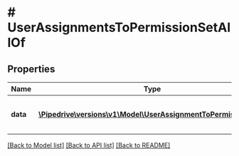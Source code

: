# # UserAssignmentsToPermissionSetAllOf

## Properties

Name | Type | Description | Notes
------------ | ------------- | ------------- | -------------
**data** | [**\Pipedrive\versions\v1\Model\UserAssignmentToPermissionSet[]**](UserAssignmentToPermissionSet.md) | An array of the assignments of the user | [optional]

[[Back to Model list]](../README.md#documentation-for-models) [[Back to API list]](../README.md#documentation-for-api-endpoints) [[Back to README]](../README.md)
